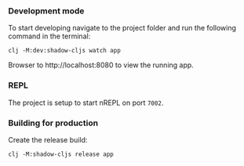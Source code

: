 
### Development mode

To start developing navigate to the project folder and run the following command in the terminal:

```
clj -M:dev:shadow-cljs watch app
```

Browser to http://localhost:8080 to view the running app.

### REPL

The project is setup to start nREPL on port `7002`.

### Building for production

Create the release build:

```
clj -M:shadow-cljs release app
```
